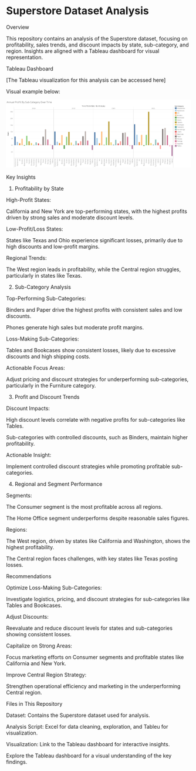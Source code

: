 # Superstore Dataset Analysis

Overview

This repository contains an analysis of the Superstore dataset, focusing on profitability, sales trends, and discount impacts by state, sub-category, and region. Insights are aligned with a Tableau dashboard for visual representation.

Tableau Dashboard

[The Tableau visualization for this analysis can be accessed here]


Visual example below:

![Annual Profit By Sub-Category Over Time](https://github.com/PaulC1337/Superstore-Sub-Category-Analysis/blob/main/Annual%20Profit%20By%20Sub-Category%20Over%20Time.png)


Key Insights

1. Profitability by State

High-Profit States:

California and New York are top-performing states, with the highest profits driven by strong sales and moderate discount levels.

Low-Profit/Loss States:

States like Texas and Ohio experience significant losses, primarily due to high discounts and low-profit margins.

Regional Trends:

The West region leads in profitability, while the Central region struggles, particularly in states like Texas.

2. Sub-Category Analysis

Top-Performing Sub-Categories:

Binders and Paper drive the highest profits with consistent sales and low discounts.

Phones generate high sales but moderate profit margins.

Loss-Making Sub-Categories:

Tables and Bookcases show consistent losses, likely due to excessive discounts and high shipping costs.

Actionable Focus Areas:

Adjust pricing and discount strategies for underperforming sub-categories, particularly in the Furniture category.

3. Profit and Discount Trends

Discount Impacts:

High discount levels correlate with negative profits for sub-categories like Tables.

Sub-categories with controlled discounts, such as Binders, maintain higher profitability.

Actionable Insight:

Implement controlled discount strategies while promoting profitable sub-categories.

4. Regional and Segment Performance

Segments:

The Consumer segment is the most profitable across all regions.

The Home Office segment underperforms despite reasonable sales figures.

Regions:

The West region, driven by states like California and Washington, shows the highest profitability.

The Central region faces challenges, with key states like Texas posting losses.

Recommendations

Optimize Loss-Making Sub-Categories:

Investigate logistics, pricing, and discount strategies for sub-categories like Tables and Bookcases.

Adjust Discounts:

Reevaluate and reduce discount levels for states and sub-categories showing consistent losses.

Capitalize on Strong Areas:

Focus marketing efforts on Consumer segments and profitable states like California and New York.

Improve Central Region Strategy:

Strengthen operational efficiency and marketing in the underperforming Central region.

Files in This Repository

Dataset: Contains the Superstore dataset used for analysis.

Analysis Script: Excel for data cleaning, exploration, and Tableu for visualization.

Visualization: Link to the Tableau dashboard for interactive insights.


Explore the Tableau dashboard for a visual understanding of the key findings.


